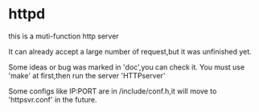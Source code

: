 # httpd
this is a muti-function http server

It can already accept a large number of request,but it was unfinished yet.

Some ideas or bug was marked in 'doc',you can check it.
You must use 'make' at first,then run the server 'HTTPserver'

Some configs like IP:PORT are in /include/conf.h,it will move to 'httpsvr.conf' in the future.
